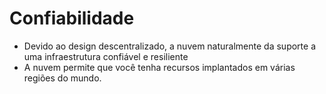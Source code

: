 # Confiabilidade 
  - Devido ao design descentralizado, a nuvem naturalmente da suporte a uma infraestrutura confiável e resiliente
  - A nuvem permite que você tenha recursos implantados em várias regiões do mundo. 
